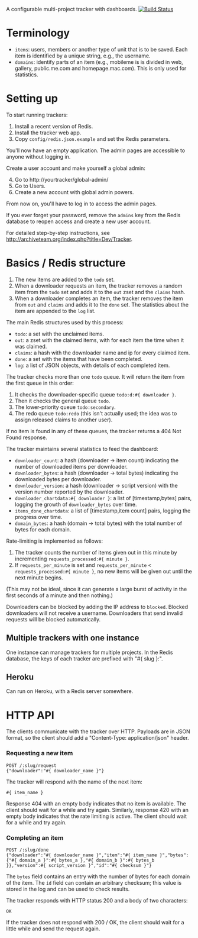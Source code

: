 A configurable multi-project tracker with dashboards.  [![Build Status](https://secure.travis-ci.org/ArchiveTeam/universal-tracker.png)](http://travis-ci.org/ArchiveTeam/universal-tracker)


Terminology
===========

- `items`: users, members or another type of unit that is to be saved. Each item is identified by a unique string, e.g., the username.
- `domains`: identify parts of an item (e.g., mobileme is is divided in web, gallery, public.me.com and homepage.mac.com). This is only used for statistics.

Setting up
==========

To start running trackers:

1. Install a recent version of Redis.
2. Install the tracker web app.
3. Copy `config/redis.json.example` and set the Redis parameters.

You'll now have an empty application. The admin pages are accessible to anyone without logging in.

Create a user account and make yourself a global admin:

4. Go to http://yourtracker/global-admin/
5. Go to Users.
6. Create a new account with global admin powers.

From now on, you'll have to log in to access the admin pages.

If you ever forget your password, remove the `admins` key from the Redis database to reopen access and create a new user account.

For detailed step-by-step instructions, see http://archiveteam.org/index.php?title=Dev/Tracker.


Basics / Redis structure
========================

1. The new items are added to the `todo` set.
2. When a downloader requests an item, the tracker removes a random item from the `todo` set and adds it to the `out` zset and the `claims` hash.
3. When a downloader completes an item, the tracker removes the item from `out` and `claims` and adds it to the `done` set. The statistics about the item are appended to the `log` list.

The main Redis structures used by this process:

- `todo`: a set with the unclaimed items.
- `out`: a zset with the claimed items, with for each item the time when it was claimed.
- `claims`: a hash with the downloader name and ip for every claimed item.
- `done`: a set with the items that have been completed.
- `log`: a list of JSON objects, with details of each completed item.

The tracker checks more than one `todo` queue. It will return the item from the first queue in this order:

1. It checks the downloader-specific queue `todo:d:#{ downloader }`.
2. Then it checks the general queue `todo`.
3. The lower-priority queue `todo:secondary`.
4. The redo queue `todo:redo` (this isn't actually used; the idea was to assign released claims to another user).

If no item is found in any of these queues, the tracker returns a 404 Not Found response.

The tracker maintains several statistics to feed the dashboard:

- `downloader_count`: a hash (downloader -> item count) indicating the number of downloaded items per downloader.
- `downloader_bytes`: a hash (downloader -> total bytes) indicating the downloaded bytes per downloader.
- `downloader_version`: a hash (downloader -> script version) with the version number reported by the downloader.
- `downloader_chartdata:#{ downloader }`: a list of [timestamp,bytes] pairs, logging the growth of `downloader_bytes` over time.
- `items_done_chartdata`: a list of [timestamp,item count] pairs, logging the progress over time.
- `domain_bytes`: a hash (domain -> total bytes) with the total number of bytes for each domain.

Rate-limiting is implemented as follows:

1. The tracker counts the number of items given out in this minute by incrementing `requests_processed:#{ minute }`.
2. If `requests_per_minute` is set and `requests_per_minute` < `requests_processed:#{ minute }`, no new items will be given out until the next minute begins.

(This may not be ideal, since it can generate a large burst of activity in the first seconds of a minute and then nothing.)

Downloaders can be blocked by adding the IP address to `blocked`. Blocked downloaders will not receive a username. Downloaders that send invalid requests will be blocked automatically.

Multiple trackers with one instance
-----------------------------------

One instance can manage trackers for multiple projects. In the Redis database, the keys of each tracker are prefixed with "#{ slug }:".

Heroku
------

Can run on Heroku, with a Redis server somewhere.

HTTP API
========

The clients communicate with the tracker over HTTP. Payloads are in JSON format, so the client should add a "Content-Type: application/json" header.

### Requesting a new item

    POST /:slug/request
    {"downloader":"#{ downloader_name }"}

The tracker will respond with the name of the next item:

    #{ item_name }

Response 404 with an empty body indicates that no item is available. The client should wait for a while and try again. Similarly, response 420 with an empty body indicates that the rate limiting is active. The client should wait for a while and try again.

### Completing an item

    POST /:slug/done
    {"downloader":"#{ downloader_name }","item":"#{ item_name }","bytes":{"#{ domain_a }":#{ bytes_a },"#{ domain_b }":#{ bytes_b }},"version":#{ script_version }","id":"#{ checksum }"}

The `bytes` field contains an entry with the number of bytes for each domain of the item. The `id` field can contain an arbitrary checksum; this value is stored in the log and can be used to check results.

The tracker responds with HTTP status 200 and a body of two characters:

    OK

If the tracker does not respond with 200 / OK, the client should wait for a little while and send the request again.

